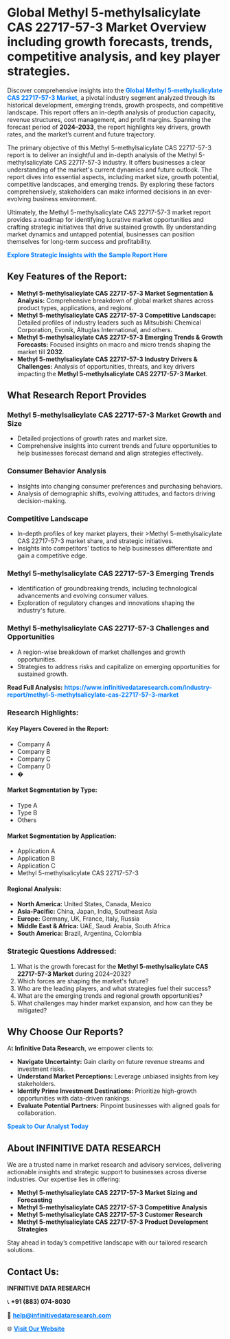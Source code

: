 <h1>Global Methyl 5-methylsalicylate CAS 22717-57-3 Market Overview including growth forecasts, trends, competitive analysis, and key player strategies.</h1>
<p>
Discover comprehensive insights into the 
<a href="https://www.infinitivedataresearch.com/industry-report/methyl-5-methylsalicylate-cas-22717-57-3-market" rel="dofollow" style="color: #007BFF; text-decoration: none;"><strong>Global Methyl 5-methylsalicylate CAS 22717-57-3 Market</strong></a>, a pivotal industry segment analyzed through its historical development, emerging trends, growth prospects, and competitive landscape. This report offers an in-depth analysis of production capacity, revenue structures, cost management, and profit margins. Spanning the forecast period of <strong>2024–2033</strong>, the report highlights key drivers, growth rates, and the market’s current and future trajectory.
</p>
<p>
The primary objective of this Methyl 5-methylsalicylate CAS 22717-57-3 report is to deliver an insightful and in-depth analysis of the Methyl 5-methylsalicylate CAS 22717-57-3 industry. It offers businesses a clear understanding of the market's current dynamics and future outlook. The report dives into essential aspects, including market size, growth potential, competitive landscapes, and emerging trends. By exploring these factors comprehensively, stakeholders can make informed decisions in an ever-evolving business environment.
</p>
<p>
Ultimately, the Methyl 5-methylsalicylate CAS 22717-57-3 market report provides a roadmap for identifying lucrative market opportunities and crafting strategic initiatives that drive sustained growth. By understanding market dynamics and untapped potential, businesses can position themselves for long-term success and profitability.
</p>
<p>
<a href="https://www.infinitivedataresearch.com/request-sample/reportId=104275" style="color: #007BFF; text-decoration: none;"><strong>Explore Strategic Insights with the Sample Report Here</strong></a>
</p>

<h2>Key Features of the Report:</h2>
<ul>
<li><strong>Methyl 5-methylsalicylate CAS 22717-57-3 Market Segmentation & Analysis:</strong> Comprehensive breakdown of global market shares across product types, applications, and regions.</li>
<li><strong>Methyl 5-methylsalicylate CAS 22717-57-3 Competitive Landscape:</strong> Detailed profiles of industry leaders such as Mitsubishi Chemical Corporation, Evonik, Altuglas International, and others.</li>
<li><strong>Methyl 5-methylsalicylate CAS 22717-57-3 Emerging Trends & Growth Forecasts:</strong> Focused insights on macro and micro trends shaping the market till <strong>2032</strong>.</li>
<li><strong>Methyl 5-methylsalicylate CAS 22717-57-3 Industry Drivers & Challenges:</strong> Analysis of opportunities, threats, and key drivers impacting the <strong>Methyl 5-methylsalicylate CAS 22717-57-3 Market</strong>.</li>
</ul>

<h2>What Research Report Provides</h2>
<h3>Methyl 5-methylsalicylate CAS 22717-57-3 Market Growth and Size</h3>
<ul>
<li>Detailed projections of growth rates and market size.</li>
<li>Comprehensive insights into current trends and future opportunities to help businesses forecast demand and align strategies effectively.</li>
</ul>

<h3>Consumer Behavior Analysis</h3>
<ul>
<li>Insights into changing consumer preferences and purchasing behaviors.</li>
<li>Analysis of demographic shifts, evolving attitudes, and factors driving decision-making.</li>
</ul>

<h3>Competitive Landscape</h3>
<ul>
<li>In-depth profiles of key market players, their >Methyl 5-methylsalicylate CAS 22717-57-3 market share, and strategic initiatives.</li>
<li>Insights into competitors' tactics to help businesses differentiate and gain a competitive edge.</li>
</ul>

<h3>Methyl 5-methylsalicylate CAS 22717-57-3 Emerging Trends</h3>
<ul>
<li>Identification of groundbreaking trends, including technological advancements and evolving consumer values.</li>
<li>Exploration of regulatory changes and innovations shaping the industry's future.</li>
</ul>

<h3>Methyl 5-methylsalicylate CAS 22717-57-3 Challenges and Opportunities</h3>
<ul>
<li>A region-wise breakdown of market challenges and growth opportunities.</li>
<li>Strategies to address risks and capitalize on emerging opportunities for sustained growth.</li>
</ul>
<p><strong>Read Full Analysis:</strong> <a href="https://www.infinitivedataresearch.com/industry-report/methyl-5-methylsalicylate-cas-22717-57-3-market" rel="dofollow" style="color: #007BFF; text-decoration: none;"><strong>https://www.infinitivedataresearch.com/industry-report/methyl-5-methylsalicylate-cas-22717-57-3-market</strong></a></p>
<h3>Research Highlights:</h3>
<h4>Key Players Covered in the Report:</h4>
<ul><li>Company A</li><li>Company B</li><li>Company C</li><li>Company D</li><li>�</li></ul>
<h4>Market Segmentation by Type:</h4>
<ul><li>Type A</li><li>Type B</li><li>Others</li></ul>
<h4>Market Segmentation by Application:</h4>
<ul><li>Application A</li><li>Application B</li><li>Application C</li><li>Methyl 5-methylsalicylate CAS 22717-57-3</li></ul>

<h4>Regional Analysis:</h4>
<ul>
<li><strong>North America:</strong> United States, Canada, Mexico</li>
<li><strong>Asia-Pacific:</strong> China, Japan, India, Southeast Asia</li>
<li><strong>Europe:</strong> Germany, UK, France, Italy, Russia</li>
<li><strong>Middle East & Africa:</strong> UAE, Saudi Arabia, South Africa</li>
<li><strong>South America:</strong> Brazil, Argentina, Colombia</li>
</ul>

<h3>Strategic Questions Addressed:</h3>
<ol>
<li>What is the growth forecast for the <strong>Methyl 5-methylsalicylate CAS 22717-57-3 Market</strong> during 2024–2032?</li>
<li>Which forces are shaping the market's future?</li>
<li>Who are the leading players, and what strategies fuel their success?</li>
<li>What are the emerging trends and regional growth opportunities?</li>
<li>What challenges may hinder market expansion, and how can they be mitigated?</li>
</ol>

<h2>Why Choose Our Reports?</h2>
<p>At <strong>Infinitive Data Research</strong>, we empower clients to:</p>
<ul>
<li><strong>Navigate Uncertainty:</strong> Gain clarity on future revenue streams and investment risks.</li>
<li><strong>Understand Market Perceptions:</strong> Leverage unbiased insights from key stakeholders.</li>
<li><strong>Identify Prime Investment Destinations:</strong> Prioritize high-growth opportunities with data-driven rankings.</li>
<li><strong>Evaluate Potential Partners:</strong> Pinpoint businesses with aligned goals for collaboration.</li>
</ul>
<p><a href="https://www.infinitivedataresearch.com/industry-report/methyl-5-methylsalicylate-cas-22717-57-3-market" rel="dofollow" style="color: #007BFF; text-decoration: none;"><strong>Speak to Our Analyst Today</strong></a></p>

<h2>About INFINITIVE DATA RESEARCH</h2>
<p>We are a trusted name in market research and advisory services, delivering actionable insights and strategic support to businesses across diverse industries. Our expertise lies in offering:</p>
<ul>
<li><strong>Methyl 5-methylsalicylate CAS 22717-57-3 Market Sizing and Forecasting</strong></li>
<li><strong>Methyl 5-methylsalicylate CAS 22717-57-3 Competitive Analysis</strong></li>
<li><strong>Methyl 5-methylsalicylate CAS 22717-57-3 Customer Research</strong></li>
<li><strong>Methyl 5-methylsalicylate CAS 22717-57-3 Product Development Strategies</strong></li>
</ul>
<p>Stay ahead in today’s competitive landscape with our tailored research solutions.</p>

<h2>Contact Us:</h2>
<p><strong>INFINITIVE DATA RESEARCH</strong></p>
<p>📞 <strong>+91 (883) 074-8030</strong></p>
<p>📧 <strong><a href="mailto:help@infinitivedataresearch.com" style="color: #007BFF;">help@infinitivedataresearch.com</a></strong></p>
<p>🌐 <strong><a href="https://www.infinitivedataresearch.com" rel="dofollow" style="color: #007BFF;">Visit Our Website</a></strong></p>